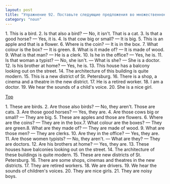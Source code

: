 ```yaml
---
layout: post
title: "Упражнение 92. Поставьте следующие предложения во множественное число."
category: "noun"
---
```

<section class="question">
1. This is a bird. 2. Is that also a bird? — No, it isn't. That is a cat. 3. Is that a good horse? — Yes, it is. 4. Is that cow big or small? — It is big. 5. This is an apple and that is a flower. 6. Where is the coin? — It is in the box. 7. What colour is the box? — It is green. 8. What is it made of? — It is made of wood. 9. What is that man? — He is a clerk. 10. Is he in the office? — Yes, he is. 11. Is that woman a typist? — No, she isn't. — What is she? — She is a doctor. 12. Is his brother at home? — Yes, he is. 13. This house has a balcony looking out on the street. 14. The architecture of this building is quite modern. 15. This is a new district of St. Petersburg. 16. There is a shop, a cinema and a theatre in the new district. 17. He is a retired worker. 18. I am a doctor. 19. We hear the sounds of a child's voice. 20. She is a nice girl.
 <p><a href="#top"> Top</a></p>
</section>

<section class="answer">
1. These are birds. 2. Are those also 
birds? — No, they aren't. Those are cats. 3. Are those good horses? — Yes, they 
are. 4. Are those cows big or small? — They are big. 5. These are apples and 
those are flowers. 6. Where are the coins? — They are in the box.7. What 
colour are the boxes? — They are green.8. What are they made of? — They are made of wood.
9. What are those men? — They are clerks. 10. Are they in the office? — Yes, they are. 11. Are those women typists? — No, they aren't. 
— What are they? — They are doctors. 12. Are his brothers at home? — Yes, they 
are. 13. These houses have balconies looking out on the street. 14. The 
architecture of these buildings is quite modern. 15. These are new districts of 
St. Petersburg. 16. There are some shops, cinemas and theatres in the new 
districts. 17. They are retired workers. 18. We are drivers. 19. We hear the 
sounds of children's voices. 20. They are nice girls. 21. They are noisy boys. 
</section>